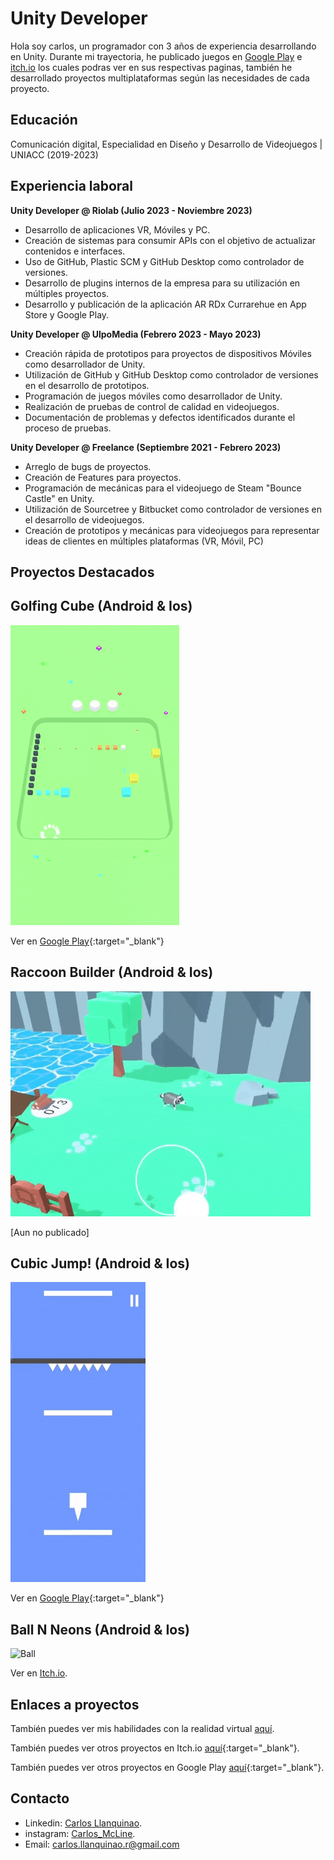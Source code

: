 
# Unity Developer
Hola soy carlos, un programador con 3 años de experiencia desarrollando en Unity.
Durante mi trayectoria, he publicado juegos en [Google Play](https://play.google.com/store/apps/developer?id=Insert+media&hl=es_CL&gl=US) e [itch.io](https://kenkii.itch.io) los cuales podras ver en sus respectivas paginas, también he desarrollado proyectos multiplataformas según las necesidades de cada proyecto.

## Educación
Comunicación digital, Especialidad en Diseño y Desarrollo de Videojuegos | UNIACC (2019-2023)
  
## Experiencia laboral
**Unity Developer @ Riolab (Julio 2023 - Noviembre 2023)**
- Desarrollo de aplicaciones VR, Móviles y PC.
- Creación de sistemas para consumir APIs con el objetivo de actualizar contenidos e interfaces.
- Uso de GitHub, Plastic SCM y GitHub Desktop como controlador de versiones.
- Desarrollo de plugins internos de la empresa para su utilización en múltiples proyectos.
- Desarrollo y publicación de la aplicación AR RDx Currarehue en App Store y Google Play.

**Unity Developer @ UlpoMedia (Febrero 2023 - Mayo 2023)**
- Creación rápida de prototipos para proyectos de dispositivos Móviles como desarrollador de Unity.
- Utilización de GitHub y GitHub Desktop como controlador de versiones en el desarrollo de prototipos.
- Programación de juegos móviles como desarrollador de Unity.
- Realización de pruebas de control de calidad en videojuegos.
- Documentación de problemas y defectos identificados durante el proceso de pruebas.

**Unity Developer @ Freelance (Septiembre 2021 - Febrero 2023)**
- Arreglo de bugs de proyectos.
- Creación de Features para proyectos.
- Programación de mecánicas para el videojuego de Steam "Bounce Castle" en Unity.
- Utilización de Sourcetree y Bitbucket como controlador de versiones en el desarrollo de videojuegos.
- Creación de prototipos y mecánicas para videojuegos para representar ideas de clientes en múltiples plataformas (VR, Móvil, PC)

## Proyectos Destacados
## Golfing Cube (Android & Ios)
![Golfing Cube](/assets/img/Golfing_Cube.gif)

Ver en [Google Play](https://play.google.com/store/apps/details?id=com.ZariGames.GolfingCube&hl=es_CL&gl=US){:target="_blank"}

## Raccoon Builder (Android & Ios)
![Raccoon_Builder](/assets/img/Raccoon.gif)

[Aun no publicado]

## Cubic Jump! (Android & Ios)
![Cubic_Jump](/assets/img/Cubic_Jump.gif)

Ver en [Google Play](https://play.google.com/store/apps/details?id=com.LineFox.CubicJump&hl=es_CL&gl=US){:target="_blank"}

## Ball N Neons (Android & Ios)
![Ball](/assets/img/ball.gif)

Ver en [Itch.io](https://kenkii.itch.io/ball-n-neons).


## Enlaces a proyectos
También puedes ver mis habilidades con la realidad virtual [aquí](./vr.html).

También puedes ver otros proyectos en Itch.io [aquí](https://kenkii.itch.io){:target="_blank"}.

También puedes ver otros proyectos en Google Play [aquí](https://play.google.com/store/apps/developer?id=Insert+media&hl=es_CL&gl=US){:target="_blank"}.

## Contacto
- Linkedin: [Carlos Llanquinao](https://www.linkedin.com/in/carlos-llanquinao-990a3a230/).
- instagram: [Carlos_McLine](https://www.instagram.com/carlos_mcline/).
- Email: carlos.llanquinao.r@gmail.com







